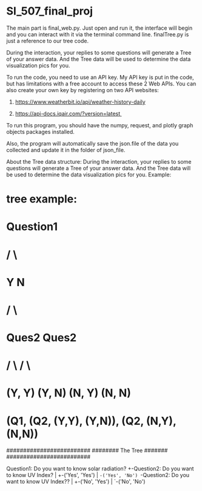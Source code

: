 # SI_507_final_proj
The main part is final_web.py. Just open and run it, the interface will begin and you can interact with it via the terminal command line. finalTree.py is just a reference to our tree code. 

During the interaction, your replies to some questions will generate a Tree of your answer data. And the Tree data will be used to determine the data visualization pics for you.

To run the code, you need to use an API key. My API key is put in the code, but has limitations with a free account to access these 2 Web APIs. You can also create your own key by registering on two API websites:

1. https://www.weatherbit.io/api/weather-history-daily

2. https://api-docs.iqair.com/?version=latest 

To run this program, you should have the numpy, request, and plotly graph objects packages installed. 

Also, the program will automatically save the json.file of the data you collected and update it in the folder of json_file.

About the Tree data structure:
During the interaction, your replies to some questions will generate a Tree of your answer data. And the Tree data will be used to determine the data visualization pics for you.
Example:
# tree example:
#                  Question1
#                  /       \
#                 Y         N
#                /           \
#             Ques2         Ques2
#            /     \        /    \
#         (Y, Y)  (Y, N)   (N, Y)  (N, N)
# 
# (Q1, (Q2, (Y,Y), (Y,N)), (Q2, (N,Y), (N,N))

#########################
######## The Tree #######
#########################

Question1: Do you want to know solar radiation?
+-Question2: Do you want to know UV Index?
| +-('Yes', 'Yes')
| `-('Yes', 'No')
`-Question2: Do you want to know UV Index??
| +-('No', 'Yes')
| `-('No', 'No')


